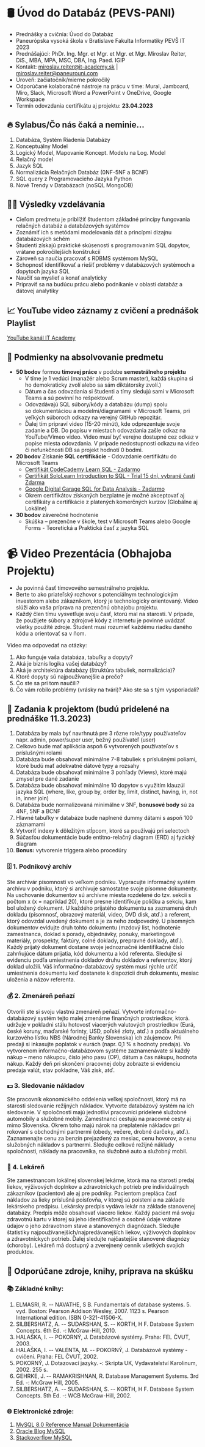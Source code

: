 # 🛢️ Úvod do Databáz (PEVS-PANI) 

* Prednášky a cvičnia: Úvod do Databáz 
* Paneurópska vysoká škola v Bratislave Fakulta Informatiky PEVŠ IT 2023
* Prednášajúci: PhDr. Ing. Mgr. et Mgr. et Mgr. et Mgr. Miroslav Reiter, DiS., MBA, MPA, MSC, DBA, Ing. Paed. IGIP 
* Kontakt: miroslav.reiter@it-academy.sk | miroslav.reiter@paneurouni.com
* Úroveň: začiatočník/mierne pokročilý
* Odporúčané kolaboračné nástroje na prácu v tíme: Mural, Jamboard, Miro, Slack, Microsoft Word a PowerPoint v OneDrive, Google Workspace
* Termín odovzdania certifikátu aj projektu: **23.04.2023**

## 🔥 Sylabus/Čo nás čaká a neminie...

1. Databáza, Systém Riadenia Databázy
1. Konceptuálny Model
1. Logický Model, Mapovanie Koncept. Modelu na Log. Model
1. Relačný model
1. Jazyk SQL
1. Normalizácia Relačných Databáz (0NF-5NF a BCNF)
1. SQL query z Programovacieho Jazyka Python
1. Nové Trendy v Databázach (noSQL MongoDB)

## 👨‍🏫 Výsledky vzdelávania
* Cieľom predmetu je priblížiť študentom základné princípy fungovania relačných databáz a databázových systémov
* Zoznámiť ich s metódami modelovania dát a princípmi dizajnu databázových schém
* Študenti získajú praktické skúsenosti s programovaním SQL dopytov, vrátane pokročilejších konštrukcií
* Zároveň sa naučia pracovať s RDBMS systémom MySQL
* Schopnosť identifikovať a riešiť problémy v databázových systémoch a dopytoch jazyka SQL
* Naučiť sa myslieť a konať analyticky
* Pripraviť sa na budúcu prácu alebo podnikanie v oblasti databáz a dátovej analytiky

## 📈 YouTube video záznamy z cvičení a prednášok Playlist
[YouTube kanál IT Academy](https://www.youtube.com/c/IT-AcademySK)

## 🥇 Podmienky na absolvovanie predmetu
* **50 bodov** formou **tímovej práce** v podobe **semestrálneho projektu**
  * V tíme je 1 vedúci (manažér alebo Scrum master), každá skupina si ho demokraticky zvolí alebo sa sám diktátorsky zvolí.)
  * Dátum a čas odovzdania si študenti a tímy sledujú sami v Microsoft Teams a sú povinní ho rešpektovať. 
  * Odovzdávajú SQL súbory/kódy a databázu (dump) spolu so dokumentáciou a modelmi/diagramami  v Microsoft Teams, pri veľkých súboroch odkazy na verejný GitHub repozitár. 
  * Ďalej tím pripraví video (15-20 minút), kde odprezentuje svoje zadanie a DB. Do popisu v miestach odovzdania zašle odkaz na YouTube/Vimeo video. Video musí byť verejne dostupné cez odkaz v popise miesta odovzdania. V prípade nedostupnosti odkazu na video či nefunkčnosti DB sa projekt hodnotí 0 bodmi.
* **20 bodov** Získanie **SQL certifikácie** - Odovzdanie certifikátu do Microsoft Teams
  * [Certifikát CodeCademy  Learn SQL - Zadarmo](https://www.codecademy.com/learn/learn-sql)
  * [Certifikát SoloLearn Introduction to SQL - Trial 15 dní, vybrané časti Zdarma](https://www.sololearn.com/learn/courses/sql-introduction?location=1)
  * [Google Digital Garage SQL for Data Analysis - Zadarmo](https://learndigital.withgoogle.com/digitalgarage/course/sql-for-data-analysis)
  * Okrem certifikátov získaných bezplatne je možné akceptovať aj certifikáty a certifikácie z platených komerčných kurzov (Globálne aj Lokálne)
* **30 bodov** záverečné hodnotenie
  *  Skúška – prezenčne v škole, test v Microsoft Teams alebo Google Forms - Teoretická a Praktická časť z jazyka SQL
  
# 📹 Video Prezentácia (Obhajoba Projektu)
* Je povinná časť tímovového semestrálneho projektu.
* Berte to ako priateľský rozhovor s potenciálnym technologickým investorom alebo zákazníkom, ktorý je technologicky orientovaný. Video slúži ako vaša príprava na prezenčnú obhajobu projektu.
* Každý člen tímu vysvetľuje svoju časť, ktorú mal na starosti. V prípade, že použijete súbory a zdrojové kódy z internetu je povinné uvádzať všetky použité zdroje. Študent musí rozumieť každému riadku daného kódu a orientovať sa v ňom.

Video ma odpovedať na otázky: 
1. Ako funguje vaša databáza, tabuľky a dopyty? 
2. Aká je biznis logika vašej databázy?
3. Aká je architektúra databázy (štruktúra tabuliek, normalizácia)?
4. Ktoré dopyty sú najpoužívanejšie a prečo?
5. Čo ste sa pri tom naučili? 
6. Čo vám robilo problémy (vrásky na tvári)? Ako ste sa s tým vysporiadali?

## 🌟 Zadania k projektom (budú pridelené na prednáške 11.3.2023)
1. Databáza by mala byť navrhnutá pre 3 rôzne role/typy používateľov napr. admin, power/super user, bežný používateľ (user)
1. Celkovo bude mať aplikácia aspoň 6 vytvorených používateľov s príslušnými rolami
1. Databáza bude obsahovať minimálne 7-8 tabuliek s príslušnými poliami, ktoré budú mať adekvatné dátové typy a rozsahy
1. Databáza bude obsahovať minimálne 3 pohľady (Views), ktoré majú zmysel pre dané zadanie
1. Databáza bude obsahovať minimálne 10 dopytov s využitím klauzúl jazyka SQL (where, like, group by, order by, limit, distinct, having, in, not in, inner join)
1. Databáza bude normalizovaná minimálne v 3NF, **bonusové body** sú za 4NF, 5NF a BCNF
1. Hlavné tabuľky v databáze bude naplnené dummy dátami s aspoň 100 záznamami
1. Vytvoriť indexy k dôležitým stĺpcom, ktoré sa používajú pri selectoch
1. Súčasťou dokumentácie bude entitno-relačný diagram (ERD) aj fyzický diagram
1. **Bonus:** vytvorenie triggera alebo procedúry

### 🗄️ 1. Podnikový archív
Ste archivár písomnosti vo veľkom podniku. Vypracujte informačný systém archívu v podniku, ktorý si archivuje samostatne svoje písomne dokumenty. Na uschovanie dokumentov sú archívne miesta rozdelené do tzv. sekcii s počtom x (x = napríklad 20), ktoré presne identifikuje poličku a sekciu, kam bol uložený dokument.  U každého prijatého dokumentu sa zaznamená druh dokladu (písomnosť, obrazový materiál, video, DVD disk, atď.) a referent, ktorý odovzdal uvedený dokument a je za neho zodpovedný. U písomných dokumentov evidujte druh tohto dokumentu (mzdový list, hodnotenie zamestnanca, doklad s porady, objednávky, ponuky, marketingové materiály, prospekty, faktúry, colné doklady, prepravné doklady, atď.). Každý prijatý dokument dostane svoje jednoznačné identifikačné číslo zahrňujúce dátum prijatia, kód dokumentu a kód referenta. Sledujte si evidenciu podľa umiestnenia dokladov druhu dokladov a referentov, ktorý doklad uložili. Váš informačno-databázový systém musí rýchle určiť umiestnenia dokumentu keď dostanete k dispozícii druh dokumentu, mesiac uloženia a názov referenta.

### 💰 2. Zmenáreň peňazí
Otvorili ste si svoju vlastnú zmenáreň peňazí. Vytvorte informačno-databázový systém  tejto malej zmenárne  finančných prostriedkov, ktorá. udržuje v pokladni stálu hotovosť viacerých valutových prostriedkov (Eurá, české koruny, maďarské forinty,  USD, poľské zloty, atď.) a podľa aktuálneho kurzového lístku NBS (Národnej Banky Slovenska) ich záujemcov. Pri predaji si inkasujte poplatok v eurách (napr. 0,1 % s hodnoty predaja). Vo vytvorenom informačno-databázovom systéme zaznamenávate si každý nákup – meno nákupcu, číslo jeho pasu (OP), dátum a čas nákupu, hodnota nákup. Každý deň pri skončení pracovnej doby zobrazte si evidenciu predaja valút, stav pokladne, Váš zisk, atď.

### 💵 3. Sledovanie nákladov
Ste pracovník ekonomického oddelenia veľkej spoločnosti, ktorý má na starosti sledovanie režijných nákladov. Vytvorte databázový systém na ich sledovanie. V spoločnosti majú jednotliví pracovníci pridelené služobné automobily a služobné mobily. Zamestnanci cestujú na pracovné cesty aj mimo Slovenska. Okrem toho majú nárok na preplatenie nákladov pri rokovaní  s obchodnými partnermi (obedy, večere, drobné darčeky, atď.). Zaznamenajte cenu za benzín prejazdený za mesiac, cenu hovorov, a cenu služobných nákladov s partnermi. Sledujte celkové režijné náklady spoločnosti, náklady na pracovníka, na služobné auto a služobný mobil.

### 💊 4. Lekáreň
Ste zamestnancom lokálnej slovenskej lekárne, ktorá ma na starosti predaj liekov, výživových doplnkov a zdravotníckych potrieb pre individuálnych zákazníkov (pacientov) ale aj pre podniky. Pacientom prepláca časť nákladov za lieky príslušná poisťovňa, v ktorej sú poistení a na základe lekárskeho predpisu. Lekársky predpis vydáva lekár na základe stanovenej databázy. Predpis môže obsahovať viacero liekov. Každý pacient má svoju zdravotnú kartu v ktorej sú jeho identifikačné a osobné údaje vrátane údajov o jeho zdravotnom stave a stanovených diagnózach. Sledujte štatistiky najpoužívanejších/najpredávanejších liekov, výživových doplnkov a zdravotníckych potrieb. Ďalej sledujte najčastejšie stanovené diagnózy (choroby). Lekáreň má dostupný a zverejnený cenník všetkých svojich produktov.

## 📰 Odporúčane zdroje, knihy, príprava na skúšku
### 📚 Základné knihy:
1. ELMASRI, R. -- NAVATHE, S B. Fundamentals of database systems. 5. vyd. Boston: Pearson Addison Wesley, 2007. 1123 s. Pearson International edition. ISBN 0-321-41506-X.
1. SILBERSHATZ, A. -- SUDARSHAN, S. -- KORTH, H F. Database System Concepts. 6th Ed. -: McGraw-Hill, 2010.
1. HALAŠKA, I. -- POKORNÝ, J. Databázové systémy. Praha: FEL ČVUT, 2003.
1. HALAŠKA, I. -- VALENTA, M. -- POKORNÝ, J. Databázové systémy - cvičení. Praha: FEL ČVUT, 2002.
1. POKORNÝ, J. Dotazovací jazyky. -: Skripta UK, Vydavatelství Karolinum, 2002. 255 s.
1. GEHRKE, J. -- RAMAKRISHNAN, R. Database Management Systems. 3rd Ed. -: McGraw Hill, 2005.
1. SILBERSHATZ, A. -- SUDARSHAN, S. -- KORTH, H F. Database System Concepts. 5th Ed. -: WCB McGraw-Hill, 2002.

### 🌐 Elektronické zdroje:
1. [MySQL 8.0 Reference Manual Dokumentácia](https://dev.mysql.com/doc/refman/8.0/en/)
1. [Oracle Blog MySQL](https://dev.mysql.com/blog-archive/)
1. [Stackoverflow MySQL](https://stackoverflow.com/questions/tagged/mysql)


